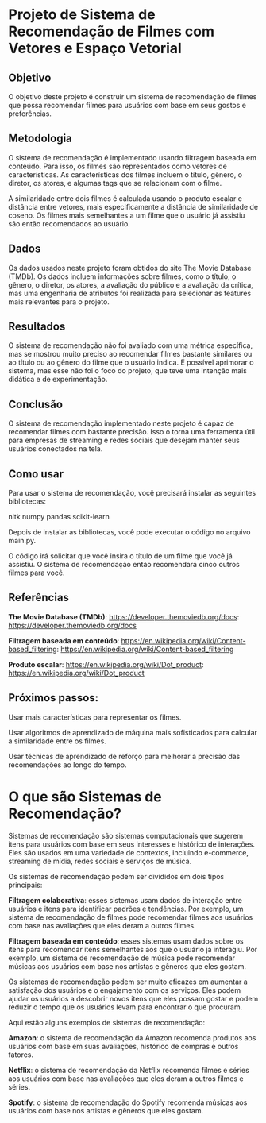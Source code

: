 
# Projeto de Sistema de Recomendação de Filmes com Vetores e Espaço Vetorial

## Objetivo

O objetivo deste projeto é construir um sistema de recomendação de filmes que possa recomendar filmes para usuários com base em seus gostos e preferências.

## Metodologia

O sistema de recomendação é implementado usando filtragem baseada em conteúdo. Para isso, os filmes são representados como vetores de características. As características dos filmes incluem o título, gênero, o diretor, os atores, e algumas tags que se relacionam com o filme.

A similaridade entre dois filmes é calculada usando o produto escalar e distância entre vetores, mais especificamente a distância de similaridade de coseno. Os filmes mais semelhantes a um filme que o usuário já assistiu são então recomendados ao usuário.

## Dados

Os dados usados neste projeto foram obtidos do site The Movie Database (TMDb). Os dados incluem informações sobre filmes, como o título, o gênero, o diretor, os atores, a avaliação do público e a avaliação da crítica, mas uma engenharia de atributos foi realizada para selecionar as features mais relevantes para o projeto.

## Resultados

O sistema de recomendação não foi avaliado com uma métrica específica, mas se mostrou muito preciso ao recomendar filmes bastante similares ou ao título ou ao gênero do filme que o usuário indica. É possível aprimorar o sistema, mas esse não foi o foco do projeto, que teve uma intenção mais didática e de experimentação.

## Conclusão

O sistema de recomendação implementado neste projeto é capaz de recomendar filmes com bastante precisão. Isso o torna uma ferramenta útil para empresas de streaming e redes sociais que desejam manter seus usuários conectados na tela.

## Como usar

Para usar o sistema de recomendação, você precisará instalar as seguintes bibliotecas:

nltk
numpy
pandas
scikit-learn

Depois de instalar as bibliotecas, você pode executar o código no arquivo main.py.

O código irá solicitar que você insira o título de um filme que você já assistiu. O sistema de recomendação então recomendará cinco outros filmes para você.

## Referências

**The Movie Database (TMDb)**: https://developer.themoviedb.org/docs: https://developer.themoviedb.org/docs

**Filtragem baseada em conteúdo**: https://en.wikipedia.org/wiki/Content-based_filtering: https://en.wikipedia.org/wiki/Content-based_filtering

**Produto escalar**: https://en.wikipedia.org/wiki/Dot_product: https://en.wikipedia.org/wiki/Dot_product

## Próximos passos:
Usar mais características para representar os filmes.

Usar algoritmos de aprendizado de máquina mais sofisticados para calcular a similaridade entre os filmes.

Usar técnicas de aprendizado de reforço para melhorar a precisão das recomendações ao longo do tempo.

# O que são Sistemas de Recomendação?

Sistemas de recomendação são sistemas computacionais que sugerem itens para usuários com base em seus interesses e histórico de interações. Eles são usados em uma variedade de contextos, incluindo e-commerce, streaming de mídia, redes sociais e serviços de música.

Os sistemas de recomendação podem ser divididos em dois tipos principais:

**Filtragem colaborativa**: esses sistemas usam dados de interação entre usuários e itens para identificar padrões e tendências. Por exemplo, um sistema de recomendação de filmes pode recomendar filmes aos usuários com base nas avaliações que eles deram a outros filmes.

**Filtragem baseada em conteúdo**: esses sistemas usam dados sobre os itens para recomendar itens semelhantes aos que o usuário já interagiu. Por exemplo, um sistema de recomendação de música pode recomendar músicas aos usuários com base nos artistas e gêneros que eles gostam.

Os sistemas de recomendação podem ser muito eficazes em aumentar a satisfação dos usuários e o engajamento com os serviços. Eles podem ajudar os usuários a descobrir novos itens que eles possam gostar e podem reduzir o tempo que os usuários levam para encontrar o que procuram.

Aqui estão alguns exemplos de sistemas de recomendação:

**Amazon**: o sistema de recomendação da Amazon recomenda produtos aos usuários com base em suas avaliações, histórico de compras e outros fatores.

**Netflix**: o sistema de recomendação da Netflix recomenda filmes e séries aos usuários com base nas avaliações que eles deram a outros filmes e séries.

**Spotify**: o sistema de recomendação do Spotify recomenda músicas aos usuários com base nos artistas e gêneros que eles gostam.



